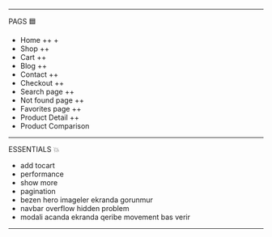 ------------------------------------------------------------------------------
PAGS 🟦
- Home ++ +
- Shop ++ 
- Cart ++
- Blog ++
- Contact ++
- Checkout ++
- Search page ++
- Not found page ++
- Favorites page ++
- Product Detail ++
- Product Comparison

------------------------------------------------------------------------------
ESSENTIALS 💥
- add tocart
- performance
- show more
- pagination 
- bezen hero imageler ekranda gorunmur
- navbar overflow hidden problem 
- modali acanda ekranda qeribe movement bas verir

------------------------------------------------------------------------------